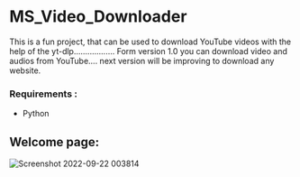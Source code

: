 # MS_Video_Downloader
This is a fun project, that can be used to download YouTube videos with the help of the yt-dlp..................
Form version 1.0 you can download video and audios from YouTube.... next version will be improving to download any website.

### Requirements :
* Python


## Welcome page:
![Screenshot 2022-09-22 003814](https://user-images.githubusercontent.com/71941117/191589864-d9a9bf9b-282d-4f6b-b8a9-c7a5fd103c5f.jpg)
